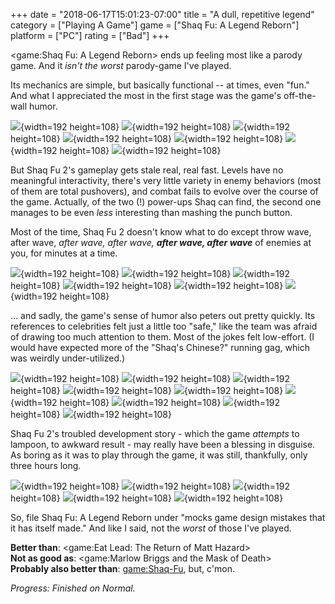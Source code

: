 +++
date = "2018-06-17T15:01:23-07:00"
title = "A dull, repetitive legend"
category = ["Playing A Game"]
game = ["Shaq Fu: A Legend Reborn"]
platform = ["PC"]
rating = ["Bad"]
+++

<game:Shaq Fu: A Legend Reborn> ends up feeling most like a parody game.  And it <i>isn't the worst</i> parody-game I've played.

Its mechanics are simple, but basically functional -- at times, even "fun."  And what I appreciated the most in the first stage was the game's off-the-wall humor.

![]($SiteBaseURL$shaqfu-alegendreborn_purelycoincidental.jpg){width=192 height=108} ![]($SiteBaseURL$shaqfu-alegendreborn_duh.jpg){width=192 height=108} ![]($SiteBaseURL$shaqfu-alegendreborn_browserhistory.jpg){width=192 height=108} ![]($SiteBaseURL$shaqfu-alegendreborn_icyhot.jpg){width=192 height=108} ![]($SiteBaseURL$shaqfu-alegendreborn_goldbond1.jpg){width=192 height=108} ![]($SiteBaseURL$shaqfu-alegendreborn_goldbond2.jpg){width=192 height=108} ![]($SiteBaseURL$shaqfu-alegendreborn_goldbond3.jpg){width=192 height=108}

But Shaq Fu 2's gameplay gets stale real, real fast.  Levels have no meaningful interactivity, there's very little variety in enemy behaviors (most of them are total pushovers), and combat fails to evolve over the course of the game.  Actually, of the two (!) power-ups Shaq can find, the second one manages to be even <i>less</i> interesting than mashing the punch button.

Most of the time, Shaq Fu 2 doesn't know what to do except throw wave, after wave, <i>after wave, after wave, <b>after wave, after wave</b></i> of enemies at you, for minutes at a time.

![]($SiteBaseURL$shaqfu-alegendreborn_gamedesigner1.jpg){width=192 height=108} ![]($SiteBaseURL$shaqfu-alegendreborn_gamedesigner2.jpg){width=192 height=108} ![]($SiteBaseURL$shaqfu-alegendreborn_gamedesigner3.jpg){width=192 height=108} ![]($SiteBaseURL$shaqfu-alegendreborn_gamedesigner4.jpg){width=192 height=108} ![]($SiteBaseURL$shaqfu-alegendreborn_gamedesigner5.jpg){width=192 height=108} ![]($SiteBaseURL$shaqfu-alegendreborn_gamedesigner6.jpg){width=192 height=108}

... and sadly, the game's sense of humor also peters out pretty quickly.  Its references to celebrities felt just a little too "safe," like the team was afraid of drawing too much attention to them.  Most of the jokes felt low-effort.  (I would have expected more of the "Shaq's Chinese?" running gag, which was weirdly under-utilized.)

![]($SiteBaseURL$shaqfu-alegendreborn_arthurodiele.jpg){width=192 height=108} ![]($SiteBaseURL$shaqfu-alegendreborn_basketball.jpg){width=192 height=108} ![]($SiteBaseURL$shaqfu-alegendreborn_chinatown.jpg){width=192 height=108} ![]($SiteBaseURL$shaqfu-alegendreborn_chinese1.jpg){width=192 height=108} ![]($SiteBaseURL$shaqfu-alegendreborn_chinese2.jpg){width=192 height=108} ![]($SiteBaseURL$shaqfu-alegendreborn_currency.jpg){width=192 height=108} ![]($SiteBaseURL$shaqfu-alegendreborn_diamond1.jpg){width=192 height=108} ![]($SiteBaseURL$shaqfu-alegendreborn_diamond2.jpg){width=192 height=108} ![]($SiteBaseURL$shaqfu-alegendreborn_foulshots.jpg){width=192 height=108}

Shaq Fu 2's troubled development story - which the game <i>attempts</i> to lampoon, to awkward result - may really have been a blessing in disguise.  As boring as it was to play through the game, it was still, thankfully, only three hours long.

![]($SiteBaseURL$shaqfu-alegendreborn_crowdfunding.jpg){width=192 height=108} ![]($SiteBaseURL$shaqfu-alegendreborn_hastilyedited.jpg){width=192 height=108} ![]($SiteBaseURL$shaqfu-alegendreborn_lastminutechanges.jpg){width=192 height=108} ![]($SiteBaseURL$shaqfu-alegendreborn_notenoughmoney.jpg){width=192 height=108} ![]($SiteBaseURL$shaqfu-alegendreborn_whodesignedthis.jpg){width=192 height=108}

So, file Shaq Fu: A Legend Reborn under "mocks game design mistakes that it has itself made."  And like I said, not the <i>worst</i> of those I've played.

<b>Better than</b>: <game:Eat Lead: The Return of Matt Hazard>  
<b>Not as good as</b>: <game:Marlow Briggs and the Mask of Death>  
<b>Probably also better than</b>: <game:Shaq-Fu>, but, c'mon.

<i>Progress: Finished on Normal.</i>
